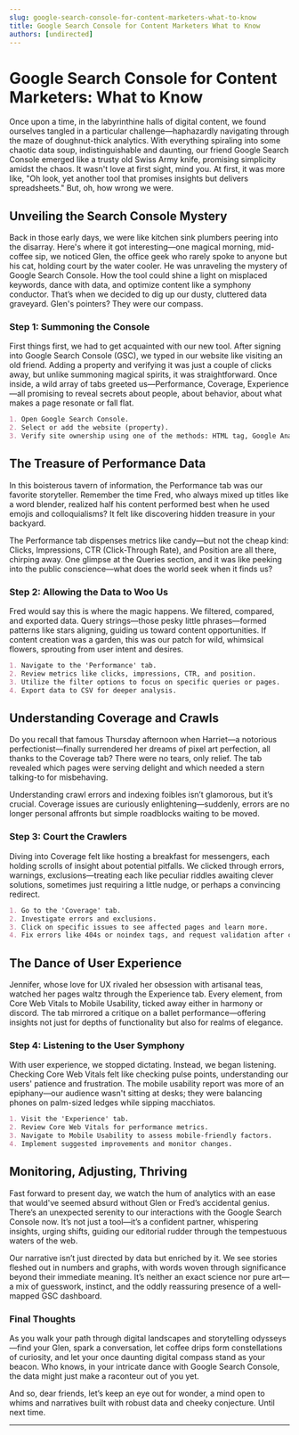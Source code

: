 ```yaml
---
slug: google-search-console-for-content-marketers-what-to-know
title: Google Search Console for Content Marketers What to Know
authors: [undirected]
---
```



# Google Search Console for Content Marketers: What to Know

Once upon a time, in the labyrinthine halls of digital content, we found ourselves tangled in a particular challenge—haphazardly navigating through the maze of doughnut-thick analytics. With everything spiraling into some chaotic data soup, indistinguishable and daunting, our friend Google Search Console emerged like a trusty old Swiss Army knife, promising simplicity amidst the chaos. It wasn't love at first sight, mind you. At first, it was more like, "Oh look, yet another tool that promises insights but delivers spreadsheets." But, oh, how wrong we were.

## Unveiling the Search Console Mystery

Back in those early days, we were like kitchen sink plumbers peering into the disarray. Here's where it got interesting—one magical morning, mid-coffee sip, we noticed Glen, the office geek who rarely spoke to anyone but his cat, holding court by the water cooler. He was unraveling the mystery of Google Search Console. How the tool could shine a light on misplaced keywords, dance with data, and optimize content like a symphony conductor. That’s when we decided to dig up our dusty, cluttered data graveyard. Glen's pointers? They were our compass.

### Step 1: Summoning the Console

First things first, we had to get acquainted with our new tool. After signing into Google Search Console (GSC), we typed in our website like visiting an old friend. Adding a property and verifying it was just a couple of clicks away, but unlike summoning magical spirits, it was straightforward. Once inside, a wild array of tabs greeted us—Performance, Coverage, Experience—all promising to reveal secrets about people, about behavior, about what makes a page resonate or fall flat.

```markdown
1. Open Google Search Console.
2. Select or add the website (property).
3. Verify site ownership using one of the methods: HTML tag, Google Analytics, or DNS record.
```

## The Treasure of Performance Data

In this boisterous tavern of information, the Performance tab was our favorite storyteller. Remember the time Fred, who always mixed up titles like a word blender, realized half his content performed best when he used emojis and colloquialisms? It felt like discovering hidden treasure in your backyard.

The Performance tab dispenses metrics like candy—but not the cheap kind: Clicks, Impressions, CTR (Click-Through Rate), and Position are all there, chirping away. One glimpse at the Queries section, and it was like peeking into the public conscience—what does the world seek when it finds us?

### Step 2: Allowing the Data to Woo Us

Fred would say this is where the magic happens. We filtered, compared, and exported data. Query strings—those pesky little phrases—formed patterns like stars aligning, guiding us toward content opportunities. If content creation was a garden, this was our patch for wild, whimsical flowers, sprouting from user intent and desires.

```markdown
1. Navigate to the 'Performance' tab.
2. Review metrics like clicks, impressions, CTR, and position.
3. Utilize the filter options to focus on specific queries or pages.
4. Export data to CSV for deeper analysis.
```

## Understanding Coverage and Crawls

Do you recall that famous Thursday afternoon when Harriet—a notorious perfectionist—finally surrendered her dreams of pixel art perfection, all thanks to the Coverage tab? There were no tears, only relief. The tab revealed which pages were serving delight and which needed a stern talking-to for misbehaving.

Understanding crawl errors and indexing foibles isn’t glamorous, but it’s crucial. Coverage issues are curiously enlightening—suddenly, errors are no longer personal affronts but simple roadblocks waiting to be moved.

### Step 3: Court the Crawlers

Diving into Coverage felt like hosting a breakfast for messengers, each holding scrolls of insight about potential pitfalls. We clicked through errors, warnings, exclusions—treating each like peculiar riddles awaiting clever solutions, sometimes just requiring a little nudge, or perhaps a convincing redirect.

```markdown
1. Go to the 'Coverage' tab.
2. Investigate errors and exclusions.
3. Click on specific issues to see affected pages and learn more.
4. Fix errors like 404s or noindex tags, and request validation after corrections.
```

## The Dance of User Experience

Jennifer, whose love for UX rivaled her obsession with artisanal teas, watched her pages waltz through the Experience tab. Every element, from Core Web Vitals to Mobile Usability, ticked away either in harmony or discord. The tab mirrored a critique on a ballet performance—offering insights not just for depths of functionality but also for realms of elegance.

### Step 4: Listening to the User Symphony

With user experience, we stopped dictating. Instead, we began listening. Checking Core Web Vitals felt like checking pulse points, understanding our users' patience and frustration. The mobile usability report was more of an epiphany—our audience wasn't sitting at desks; they were balancing phones on palm-sized ledges while sipping macchiatos.

```markdown
1. Visit the 'Experience' tab.
2. Review Core Web Vitals for performance metrics.
3. Navigate to Mobile Usability to assess mobile-friendly factors.
4. Implement suggested improvements and monitor changes.
```

## Monitoring, Adjusting, Thriving

Fast forward to present day, we watch the hum of analytics with an ease that would've seemed absurd without Glen or Fred’s accidental genius. There’s an unexpected serenity to our interactions with the Google Search Console now. It’s not just a tool—it’s a confident partner, whispering insights, urging shifts, guiding our editorial rudder through the tempestuous waters of the web.

Our narrative isn’t just directed by data but enriched by it. We see stories fleshed out in numbers and graphs, with words woven through significance beyond their immediate meaning. It’s neither an exact science nor pure art—a mix of guesswork, instinct, and the oddly reassuring presence of a well-mapped GSC dashboard.

### Final Thoughts

As you walk your path through digital landscapes and storytelling odysseys—find your Glen, spark a conversation, let coffee drips form constellations of curiosity, and let your once daunting digital compass stand as your beacon. Who knows, in your intricate dance with Google Search Console, the data might just make a raconteur out of you yet.

And so, dear friends, let’s keep an eye out for wonder, a mind open to whims and narratives built with robust data and cheeky conjecture. Until next time.

---